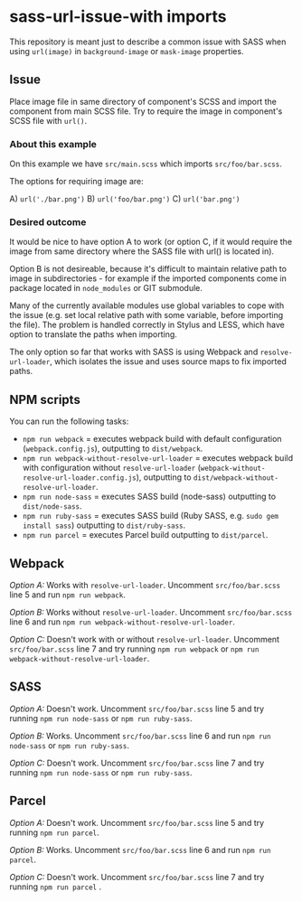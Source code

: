 # sass-url-issue-with imports

This repository is meant just to describe a common issue with SASS when using `url(image)` in `background-image` or `mask-image` properties.

## Issue

Place image file in same directory of component's SCSS and import the component from main SCSS file. Try to require the image in component's SCSS file with `url()`.

### About this example

On this example we have `src/main.scss` which imports `src/foo/bar.scss`.

The options for requiring image are:

A) `url('./bar.png')`
B) `url('foo/bar.png')` 
C) `url('bar.png')`

### Desired outcome

It would be nice to have option A to work (or option C, if it would require the image from same directory where the SASS file with url() is located in). 

Option B is not desireable, because it's difficult to maintain relative path to image in subdirectories - for example if the imported components come in package located in `node_modules` or GIT submodule.

Many of the currently available modules use global variables to cope with the issue (e.g. set local relative path with some variable, before importing the file). The problem is handled correctly in Stylus and LESS, which have option to translate the paths when importing.

The only option so far that works with SASS is using Webpack and `resolve-url-loader`, which isolates the issue and uses source maps to fix imported paths.

## NPM scripts

You can run the following tasks:

- `npm run webpack` = executes webpack build with default configuration (`webpack.config.js`), outputting to `dist/webpack`.
- `npm run webpack-without-resolve-url-loader` = executes webpack build with configuration without `resolve-url-loader` (`webpack-without-resolve-url-loader.config.js`), outputting to `dist/webpack-without-resolve-url-loader`.
- `npm run node-sass` = executes SASS build (node-sass) outputting to `dist/node-sass`.
- `npm run ruby-sass` = executes SASS build (Ruby SASS, e.g. `sudo gem install sass`) outputting to `dist/ruby-sass`.
- `npm run parcel` = executes Parcel build outputting to `dist/parcel`.

## Webpack

*Option A:* Works with `resolve-url-loader`. Uncomment `src/foo/bar.scss` line 5 and run `npm run webpack`.

*Option B:* Works without `resolve-url-loader`. Uncomment `src/foo/bar.scss` line 6 and run `npm run webpack-without-resolve-url-loader`.

*Option C:* Doesn't work with or without `resolve-url-loader`. Uncomment `src/foo/bar.scss` line 7 and try running `npm run webpack` or `npm run webpack-without-resolve-url-loader`.

## SASS

*Option A:* Doesn't work. Uncomment `src/foo/bar.scss` line 5 and try running `npm run node-sass` or `npm run ruby-sass`.

*Option B:* Works. Uncomment `src/foo/bar.scss` line 6 and run `npm run node-sass` or `npm run ruby-sass`.

*Option C:* Doesn't work. Uncomment `src/foo/bar.scss` line 7 and try running `npm run node-sass` or `npm run ruby-sass`.

## Parcel

*Option A:* Doesn't work. Uncomment `src/foo/bar.scss` line 5 and try running `npm run parcel`.

*Option B:* Works. Uncomment `src/foo/bar.scss` line 6 and run `npm run parcel`.

*Option C:* Doesn't work. Uncomment `src/foo/bar.scss` line 7 and try running `npm run parcel` .

